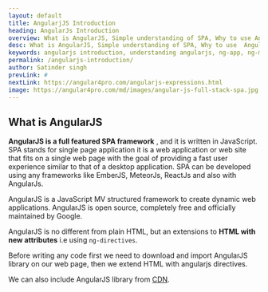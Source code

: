 ```yaml
---
layout: default
title: AngularjJS Introduction
heading: AngularJs Introduction
overview: What is AngularJS, Simple understanding of SPA, Why to use Angularjs, Learn AngularJS, Data Level Programming, Directive ng-app, ng-model, ng-controller.
desc: What is AngularJS, Simple understanding of SPA, Why to use  Angularjs, Learn AngularJS in detail  with example, Directive ng-app, ng-model, ng-controller. 
keywords: angularjs introduction, understanding angularjs, ng-app, ng-module
permalink: /angularjs-introduction/
author: Satinder singh
prevLink: #
nextLink: https://angular4pro.com/angularjs-expressions.html
image: https://angular4pro.com/md/images/angular-js-full-stack-spa.jpg
---
```


## <i class="fa fa-angle-double-right color"></i> What is AngularJS

**AngularJS is a full featured SPA framework** , and it is written in JavaScript. SPA stands for single page application it is a web application or web site that fits on a single web page with the goal of providing a fast user experience similar to that of a desktop application. SPA can be developed using any frameworks like EmberJS, MeteorJs, ReactJs and also with AngularJs.

AngularJS is a JavaScript MV structured framework to create dynamic web applications. AngularJS is open source, completely free and officially maintained by Google. 

AngularJS is no different from plain HTML, but an extensions to **HTML with new attributes** i.e using `ng-directives`.

Before writing any code first we need to download and import AngularJS library on our web page, then we extend HTML with angularjs directives.

We can also include AngularJS library from [CDN](https://ajax.googleapis.com/ajax/libs/angularjs/1.6.5/angular.min.js).
